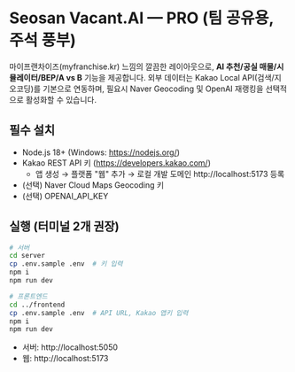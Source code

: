 # Seosan Vacant.AI — PRO (팀 공유용, 주석 풍부)

마이프랜차이즈(myfranchise.kr) 느낌의 깔끔한 레이아웃으로, **AI 추천/공실 매물/시뮬레이터/BEP/A vs B** 기능을 제공합니다.
외부 데이터는 Kakao Local API(검색/지오코딩)를 기본으로 연동하며, 필요시 Naver Geocoding 및 OpenAI 재랭킹을 선택적으로 활성화할 수 있습니다.

## 필수 설치
- Node.js 18+ (Windows: https://nodejs.org/)
- Kakao REST API 키 (https://developers.kakao.com/)
  - 앱 생성 → 플랫폼 "웹" 추가 → 로컬 개발 도메인 http://localhost:5173 등록
- (선택) Naver Cloud Maps Geocoding 키
- (선택) OPENAI_API_KEY

## 실행 (터미널 2개 권장)
```bash
# 서버
cd server
cp .env.sample .env  # 키 입력
npm i
npm run dev

# 프론트엔드
cd ../frontend
cp .env.sample .env  # API URL, Kakao 앱키 입력
npm i
npm run dev
```

- 서버: http://localhost:5050
- 웹:   http://localhost:5173